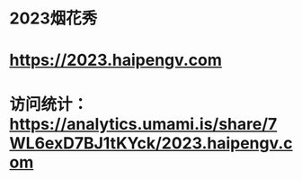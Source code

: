 # 2023烟花秀
# https://2023.haipengv.com
# 访问统计：https://analytics.umami.is/share/7WL6exD7BJ1tKYck/2023.haipengv.com

